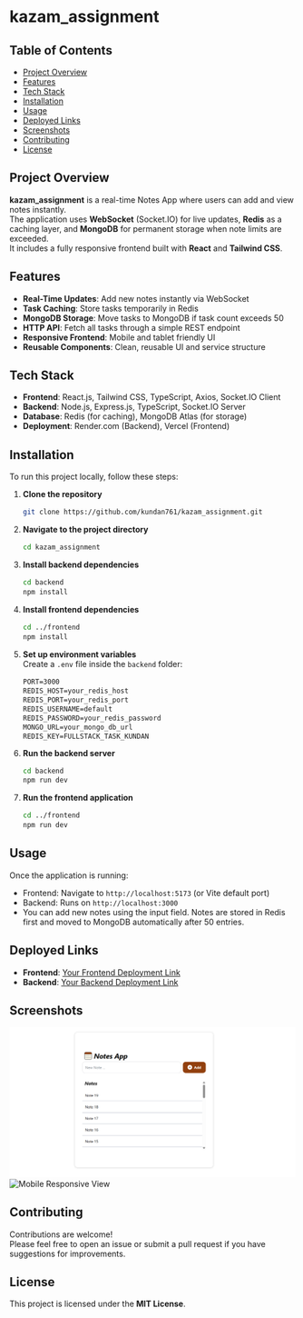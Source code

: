 # kazam_assignment

## Table of Contents
- [Project Overview](#project-overview)
- [Features](#features)
- [Tech Stack](#tech-stack)
- [Installation](#installation)
- [Usage](#usage)
- [Deployed Links](#deployed-links)
- [Screenshots](#screenshots)
- [Contributing](#contributing)
- [License](#license)

## Project Overview
**kazam_assignment** is a real-time Notes App where users can add and view notes instantly.  
The application uses **WebSocket** (Socket.IO) for live updates, **Redis** as a caching layer, and **MongoDB** for permanent storage when note limits are exceeded.  
It includes a fully responsive frontend built with **React** and **Tailwind CSS**.

## Features
- **Real-Time Updates**: Add new notes instantly via WebSocket
- **Task Caching**: Store tasks temporarily in Redis
- **MongoDB Storage**: Move tasks to MongoDB if task count exceeds 50
- **HTTP API**: Fetch all tasks through a simple REST endpoint
- **Responsive Frontend**: Mobile and tablet friendly UI
- **Reusable Components**: Clean, reusable UI and service structure

## Tech Stack
- **Frontend**: React.js, Tailwind CSS, TypeScript, Axios, Socket.IO Client
- **Backend**: Node.js, Express.js, TypeScript, Socket.IO Server
- **Database**: Redis (for caching), MongoDB Atlas (for storage)
- **Deployment**: Render.com (Backend), Vercel (Frontend)

## Installation
To run this project locally, follow these steps:

1. **Clone the repository**
   ```bash
   git clone https://github.com/kundan761/kazam_assignment.git
   ```

2. **Navigate to the project directory**
   ```bash
   cd kazam_assignment
   ```

3. **Install backend dependencies**
   ```bash
   cd backend
   npm install
   ```

4. **Install frontend dependencies**
   ```bash
   cd ../frontend
   npm install
   ```

5. **Set up environment variables**  
   Create a `.env` file inside the `backend` folder:
   ```plaintext
   PORT=3000
   REDIS_HOST=your_redis_host
   REDIS_PORT=your_redis_port
   REDIS_USERNAME=default
   REDIS_PASSWORD=your_redis_password
   MONGO_URL=your_mongo_db_url
   REDIS_KEY=FULLSTACK_TASK_KUNDAN
   ```

6. **Run the backend server**
   ```bash
   cd backend
   npm run dev
   ```

7. **Run the frontend application**
   ```bash
   cd ../frontend
   npm run dev
   ```

## Usage
Once the application is running:

- Frontend: Navigate to `http://localhost:5173` (or Vite default port)
- Backend: Runs on `http://localhost:3000`
- You can add new notes using the input field. Notes are stored in Redis first and moved to MongoDB automatically after 50 entries.

## Deployed Links
- **Frontend**: [Your Frontend Deployment Link](https://kazam-assignment-two.vercel.app/)
- **Backend**: [Your Backend Deployment Link](https://kazam-assignment-cf6k.onrender.com/)

## Screenshots
![Homepage](./frontend/public/Screenshot%202025-04-26%20160615.png)
![Mobile Responsive View](https://github.com/kundan761/kazam_assignment/blob/main/frontend/public/screenshots/mobile_view.png)

## Contributing
Contributions are welcome!  
Please feel free to open an issue or submit a pull request if you have suggestions for improvements.

## License
This project is licensed under the **MIT License**.
